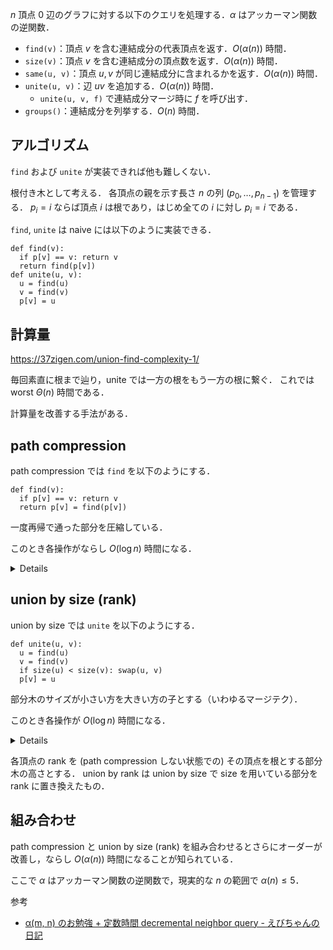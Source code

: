 $n$ 頂点 $0$ 辺のグラフに対する以下のクエリを処理する．$\alpha$ はアッカーマン関数の逆関数．

- `find(v)`：頂点 $v$ を含む連結成分の代表頂点を返す．$O(\alpha(n))$ 時間．
- `size(v)`：頂点 $v$ を含む連結成分の頂点数を返す．$O(\alpha(n))$ 時間．
- `same(u, v)`：頂点 $u,v$ が同じ連結成分に含まれるかを返す．$O(\alpha(n))$ 時間．
- `unite(u, v)`：辺 $uv$ を追加する．$O(\alpha(n))$ 時間．
  - `unite(u, v, f)` で連結成分マージ時に $f$ を呼び出す．
- `groups()`：連結成分を列挙する．$O(n)$ 時間．

## アルゴリズム

`find` および `unite` が実装できれば他も難しくない．

根付き木として考える．
各頂点の親を示す長さ $n$ の列 $(p_0,\dots,p_{n-1})$ を管理する．
$p_i=i$ ならば頂点 $i$ は根であり，はじめ全ての $i$ に対し $p_i=i$ である．

`find`, `unite` は naive には以下のように実装できる．

```
def find(v):
  if p[v] == v: return v
  return find(p[v])
def unite(u, v):
  u = find(u)
  v = find(v)
  p[v] = u
```

## 計算量

https://37zigen.com/union-find-complexity-1/

毎回素直に根まで辿り，unite では一方の根をもう一方の根に繋ぐ．
これでは worst $\Theta(n)$ 時間である．

計算量を改善する手法がある．

## path compression

path compression では `find` を以下のようにする．
```
def find(v):
  if p[v] == v: return v
  return p[v] = find(p[v])
```
一度再帰で通った部分を圧縮している．

このとき各操作がならし $O(\log n)$ 時間になる．

<details>

証明：頂点 $v$ を根とする部分木の大きさを $s_v$ とし，ポテンシャル $\Phi=2\sum_{v}\log_2 s_v$ を考える．
はじめ $\Phi=0$ である．

`unite` については `find` での変化を除くと，ポテンシャルは連結性が変化するときにのみ高々 $2\log_2 n$ だけ増加し，この増加は高々 $n$ 回．

`find` の再帰において頂点 $v_0,v_1,\dots,v_k$ を順に通ったとき（$v_k$ が根である），$1\leq i\leq k-1$ について $s_{v_i} \to s_{v_i}-s_{v_{i-1}}$ となる．
ポテンシャルの差分は
$$\begin{align*}
2\sum_{i=1}^{k-1}\left(\log_2(s_{v_i}-s_{v_{i-1}})-\log_2 s_{v_i}\right)
&=2\sum_{i=1}^{k-1}\log_2\left(1-\dfrac{s_{v_{i-1}}}{s_{v_i}}\right)\\
&\leq-2\sum_{i=1}^{k-1}\dfrac{s_{v_{i-1}}}{s_{v_i}}\\
&\leq \log_2 n+1-k
\end{align*}$$
と評価できる．

- 一つ目の不等式は $\log(1-x)\leq -x$ より．
- 二つ目の不等式は $s_{v_i}/s_{v_{i-1}}\geq 2$ なる $i$ が高々 $\log_2 n$ 個であることより．

従って `find` を $q$ 回行ったとき $\Phi\geq 0$ より $\sum k=O((n+q)\log n)$ と評価できる．

</details>

## union by size (rank)

union by size では `unite` を以下のようにする．
```
def unite(u, v):
  u = find(u)
  v = find(v)
  if size(u) < size(v): swap(u, v)
  p[v] = u
```
部分木のサイズが小さい方を大きい方の子とする（いわゆるマージテク）．

このとき各操作が $O(\log n)$ 時間になる．

<details>

証明：頂点 $p,c$ で $p$ が $c$ の親であるとき $\operatorname{size}(p)\geq 2\operatorname{size}(c)$ が成り立つから，常に各頂点と根の距離は高々 $\log_2 n$ であり，`find` は $O(\log n)$ 時間で行える．

</details>

各頂点の rank を (path compression しない状態での) その頂点を根とする部分木の高さとする．
union by rank は union by size で size を用いている部分を rank に置き換えたもの．

## 組み合わせ

path compression と union by size (rank) を組み合わせるとさらにオーダーが改善し，ならし $O(\alpha(n))$ 時間になることが知られている．

ここで $\alpha$ はアッカーマン関数の逆関数で，現実的な $n$ の範囲で $\alpha(n)\leq 5$．

参考
- [α(m, n) のお勉強 + 定数時間 decremental neighbor query - えびちゃんの日記](https://rsk0315.hatenablog.com/entry/2022/05/04/215704)